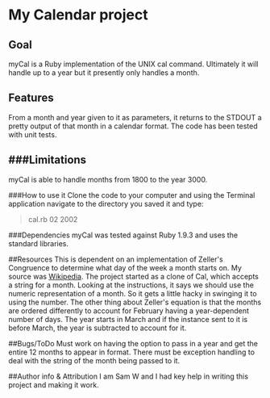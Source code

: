 My Calendar project
===============

Goal
---------------------
myCal is a Ruby implementation of the UNIX cal command. Ultimately it will handle up to a year
but it presently only handles a month.

Features
---------------------
From a month and year given to it as parameters, it returns to the STDOUT a pretty output of that month in a calendar format.
The code has been tested with unit tests.

###Limitations
---------------------
myCal is able to handle months from 1800 to the year 3000. 

###How to use it
Clone the code to your computer and using the Terminal application navigate to the directory you saved it and type:
> cal.rb 02 2002

###Dependencies
myCal was tested against Ruby 1.9.3 and uses the standard libraries.

##Resources
This is dependent on an implementation of Zeller's Congruence to determine what day of the week 
a month starts on. My source was [Wikipedia](http://en.wikipedia.org/wiki/Zeller%27s_Congruence).
The project started as a clone of Cal, which accepts a string for a month. Looking at the instructions,
it says we should use the numeric representation of a month. So it gets a little hacky in swinging it
to using the number. The other thing about Zeller's equation is that the months are ordered differently
to account for February having a year-dependent number of days. The year starts in March and if the instance
sent to it is before March, the year is subtracted to account for it.

##Bugs/ToDo
Must work on having the option to pass in a year and get the entire 12 months to appear in format.
There must be exception handling to deal with the string of the month being passed to it.

##Author info & Attribution
I am Sam W and I had key help in writing this project and making it work.